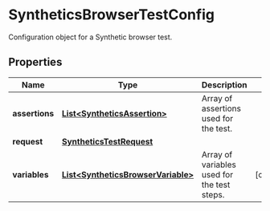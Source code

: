 

# SyntheticsBrowserTestConfig

Configuration object for a Synthetic browser test.

## Properties

Name | Type | Description | Notes
------------ | ------------- | ------------- | -------------
**assertions** | [**List&lt;SyntheticsAssertion&gt;**](SyntheticsAssertion.md) | Array of assertions used for the test. | 
**request** | [**SyntheticsTestRequest**](SyntheticsTestRequest.md) |  | 
**variables** | [**List&lt;SyntheticsBrowserVariable&gt;**](SyntheticsBrowserVariable.md) | Array of variables used for the test steps. |  [optional]



